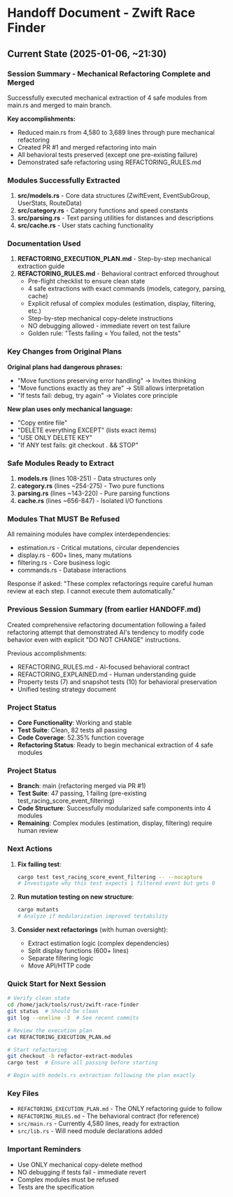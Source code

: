 # Handoff Document - Zwift Race Finder

## Current State (2025-01-06, ~21:30)

### Session Summary - Mechanical Refactoring Complete and Merged

Successfully executed mechanical extraction of 4 safe modules from main.rs and merged to main branch.

**Key accomplishments:**
- Reduced main.rs from 4,580 to 3,689 lines through pure mechanical refactoring
- Created PR #1 and merged refactoring into main
- All behavioral tests preserved (except one pre-existing failure)
- Demonstrated safe refactoring using REFACTORING_RULES.md

### Modules Successfully Extracted

1. **src/models.rs** - Core data structures (ZwiftEvent, EventSubGroup, UserStats, RouteData)
2. **src/category.rs** - Category functions and speed constants
3. **src/parsing.rs** - Text parsing utilities for distances and descriptions
4. **src/cache.rs** - User stats caching functionality

### Documentation Used

1. **REFACTORING_EXECUTION_PLAN.md** - Step-by-step mechanical extraction guide
2. **REFACTORING_RULES.md** - Behavioral contract enforced throughout
   - Pre-flight checklist to ensure clean state
   - 4 safe extractions with exact commands (models, category, parsing, cache)
   - Explicit refusal of complex modules (estimation, display, filtering, etc.)
   - Step-by-step mechanical copy-delete instructions
   - NO debugging allowed - immediate revert on test failure
   - Golden rule: "Tests failing = You failed, not the tests"

### Key Changes from Original Plans

**Original plans had dangerous phrases:**
- "Move functions preserving error handling" → Invites thinking
- "Move functions exactly as they are" → Still allows interpretation
- "If tests fail: debug, try again" → Violates core principle

**New plan uses only mechanical language:**
- "Copy entire file"
- "DELETE everything EXCEPT" (lists exact items)
- "USE ONLY DELETE KEY"
- "If ANY test fails: git checkout . && STOP"

### Safe Modules Ready to Extract

1. **models.rs** (lines 108-251) - Data structures only
2. **category.rs** (lines ~254-275) - Two pure functions
3. **parsing.rs** (lines ~143-220) - Pure parsing functions
4. **cache.rs** (lines ~656-847) - Isolated I/O functions

### Modules That MUST Be Refused

All remaining modules have complex interdependencies:
- estimation.rs - Critical mutations, circular dependencies
- display.rs - 600+ lines, many mutations
- filtering.rs - Core business logic
- commands.rs - Database interactions

Response if asked: "These complex refactorings require careful human review at each step. I cannot execute them automatically."

### Previous Session Summary (from earlier HANDOFF.md)

Created comprehensive refactoring documentation following a failed refactoring attempt that demonstrated AI's tendency to modify code behavior even with explicit "DO NOT CHANGE" instructions.

Previous accomplishments:
- REFACTORING_RULES.md - AI-focused behavioral contract
- REFACTORING_EXPLAINED.md - Human understanding guide
- Property tests (7) and snapshot tests (10) for behavioral preservation
- Unified testing strategy document

### Project Status
- **Core Functionality**: Working and stable
- **Test Suite**: Clean, 82 tests all passing
- **Code Coverage**: 52.35% function coverage
- **Refactoring Status**: Ready to begin mechanical extraction of 4 safe modules

### Project Status

- **Branch**: main (refactoring merged via PR #1)
- **Test Suite**: 47 passing, 1 failing (pre-existing test_racing_score_event_filtering)
- **Code Structure**: Successfully modularized safe components into 4 modules
- **Remaining**: Complex modules (estimation, display, filtering) require human review

### Next Actions

1. **Fix failing test**:
   ```bash
   cargo test test_racing_score_event_filtering -- --nocapture
   # Investigate why this test expects 1 filtered event but gets 0
   ```

2. **Run mutation testing on new structure**:
   ```bash
   cargo mutants
   # Analyze if modularization improved testability
   ```

3. **Consider next refactorings** (with human oversight):
   - Extract estimation logic (complex dependencies)
   - Split display functions (600+ lines)
   - Separate filtering logic
   - Move API/HTTP code

### Quick Start for Next Session
```bash
# Verify clean state
cd /home/jack/tools/rust/zwift-race-finder
git status  # Should be clean
git log --oneline -3  # See recent commits

# Review the execution plan
cat REFACTORING_EXECUTION_PLAN.md

# Start refactoring
git checkout -b refactor-extract-modules
cargo test  # Ensure all passing before starting

# Begin with models.rs extraction following the plan exactly
```

### Key Files
- `REFACTORING_EXECUTION_PLAN.md` - The ONLY refactoring guide to follow
- `REFACTORING_RULES.md` - The behavioral contract (for reference)
- `src/main.rs` - Currently 4,580 lines, ready for extraction
- `src/lib.rs` - Will need module declarations added

### Important Reminders
- Use ONLY mechanical copy-delete method
- NO debugging if tests fail - immediate revert
- Complex modules must be refused
- Tests are the specification